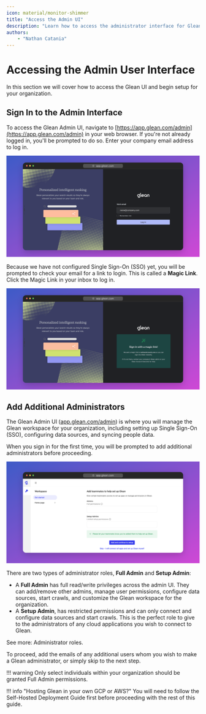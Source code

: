 ```yaml
---
icon: material/monitor-shimmer
title: "Access the Admin UI"
description: "Learn how to access the administrator interface for Glean and add additional administrators."
authors:
    - "Nathan Catania"
---
```


# Accessing the Admin User Interface

In this section we will cover how to access the Glean UI and begin setup for your organization.

## Sign In to the Admin Interface

To access the Glean Admin UI, navigate to [https://app.glean.com/admin](https://app.glean.com/admin) in your web browser. If you're not already logged in, you'll be prompted to do so. Enter your company email address to log in.

![glean-1700136034954-2x](adminui.assets/glean-1700136034954-2x.webp)

Because we have not configured Single Sign-On (SSO) yet, you will be prompted to check your email for a link to login. This is called a **Magic Link**. Click the Magic Link in your inbox to log in.

![glean-1700136098518-2x](adminui.assets/glean-1700136098518-2x.webp)

## Add Additional Administrators

The Glean Admin UI ([app.glean.com/admin](https://app.glean.com/admin)) is where you will manage the Glean workspace for your organization, including setting up Single Sign-On (SSO), configuring data sources, and syncing people data.

When you sign in for the first time, you will be prompted to add additional administrators before proceeding.

![glean-1700386307365-2x](adminui.assets/glean-1700386307365-2x.webp)

There are two types of administrator roles, **Full Admin** and **Setup Admin**:

* A **Full Admin** has full read/write privileges across the admin UI. They can add/remove other admins, manage user permissions, configure data sources, start crawls, and customize the Glean workspace for the organization.
* A **Setup Admin**, has restricted permissions and can only connect and configure data sources and start crawls. This is the perfect role to give to the administrators of any cloud applications you wish to connect to Glean.

See more: Administrator roles.

To proceed, add the emails of any additional users whom you wish to make a Glean administrator, or simply skip to the next step.

!!! warning
    Only select individuals within your organization should be granted Full Admin permissions.

!!! info "Hosting Glean in your own GCP or AWS?"
    You will need to follow the Self-Hosted Deployment Guide first before proceeding with the rest of this guide.